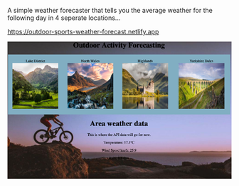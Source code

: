 A simple weather forecaster that tells you the average weather for the following day in 4 seperate locations...

https://outdoor-sports-weather-forecast.netlify.app

[<img src="./src/images/Project_Image.png" alt="project_image"/>](https://outdoor-sports-weather-forecast.netlify.app)

